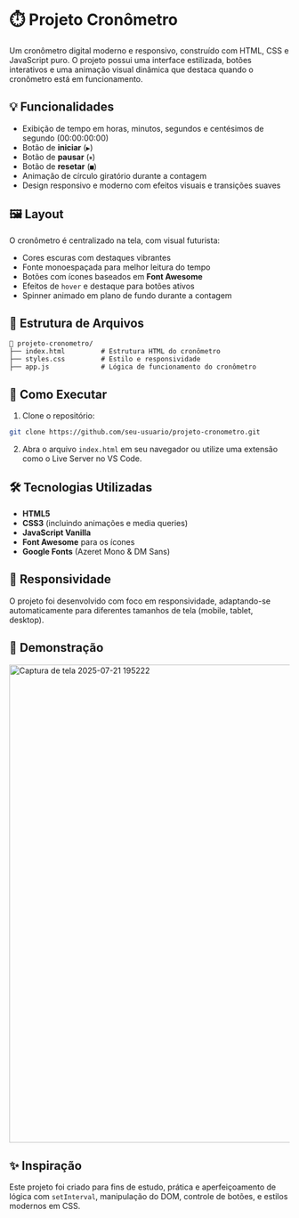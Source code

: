
# ⏱️ Projeto Cronômetro

Um cronômetro digital moderno e responsivo, construído com HTML, CSS e JavaScript puro. O projeto possui uma interface estilizada, botões interativos e uma animação visual dinâmica que destaca quando o cronômetro está em funcionamento.

## 💡 Funcionalidades

- Exibição de tempo em horas, minutos, segundos e centésimos de segundo (00:00:00:00)
- Botão de **iniciar** (`▶`)
- Botão de **pausar** (`⏸`)
- Botão de **resetar** (`■`)
- Animação de círculo giratório durante a contagem
- Design responsivo e moderno com efeitos visuais e transições suaves

## 🖼️ Layout

O cronômetro é centralizado na tela, com visual futurista:
- Cores escuras com destaques vibrantes
- Fonte monoespaçada para melhor leitura do tempo
- Botões com ícones baseados em **Font Awesome**
- Efeitos de `hover` e destaque para botões ativos
- Spinner animado em plano de fundo durante a contagem

## 📁 Estrutura de Arquivos

```
📁 projeto-cronometro/
├── index.html         # Estrutura HTML do cronômetro
├── styles.css         # Estilo e responsividade
├── app.js             # Lógica de funcionamento do cronômetro
```

## 🚀 Como Executar

1. Clone o repositório:
```bash
git clone https://github.com/seu-usuario/projeto-cronometro.git
```

2. Abra o arquivo `index.html` em seu navegador ou utilize uma extensão como o Live Server no VS Code.

## 🛠️ Tecnologias Utilizadas

- **HTML5**
- **CSS3** (incluindo animações e media queries)
- **JavaScript Vanilla**
- **Font Awesome** para os ícones
- **Google Fonts** (Azeret Mono & DM Sans)

## 📱 Responsividade

O projeto foi desenvolvido com foco em responsividade, adaptando-se automaticamente para diferentes tamanhos de tela (mobile, tablet, desktop).

## 📸 Demonstração

<img width="1840" height="859" alt="Captura de tela 2025-07-21 195222" src="https://github.com/user-attachments/assets/2349dc46-3da2-4cf4-93a3-a1cc81d018fd" />


## ✨ Inspiração

Este projeto foi criado para fins de estudo, prática e aperfeiçoamento de lógica com `setInterval`, manipulação do DOM, controle de botões, e estilos modernos em CSS.
